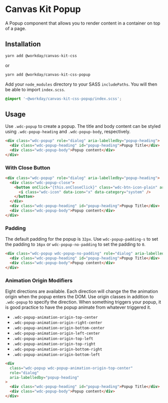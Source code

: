 # Canvas Kit Popup

A Popup component that allows you to render content in a container on top of a page.

## Installation

```sh
yarn add @workday/canvas-kit-css
```

or

```sh
yarn add @workday/canvas-kit-css-popup
```

Add your `node_modules` directory to your SASS `includePaths`. You will then be able to import
`index.scss`.

```scss
@import '~@workday/canvas-kit-css-popup/index.scss';
```

## Usage

Use `.wdc-popup` to create a popup. The title and body content can be styled using
`.wdc-popup-heading` and `.wdc-popup-body`, respectively.

```html
<div class="wdc-popup" role="dialog" aria-labelledby="popup-heading">
  <div class="wdc-popup-heading" id="popup-heading">Popup Title</div>
  <div class="wdc-popup-body">Popup content</div>
</div>
```

### With Close Button

```html
<div class="wdc-popup" role="dialog" aria-labelledby="popup-heading">
  <div class="wdc-popup-close">
    <button onClick="{this.onCloseClick}" class="wdc-btn-icon-plain" aria-label="Close">
      <i class="wdc-icon" data-icon="x" data-category="system" />
    </button>
  </div>
  <div class="wdc-popup-heading" id="popup-heading">Popup Title</div>
  <div class="wdc-popup-body">Popup content</div>
</div>
```

### Padding

The default padding for the popup is `32px`. Use `wdc-popup-padding-s` to set the padding to `16px`
or `wdc-popup-no-padding` to set the padding to `0`.

```html
<div class="wdc-popup wdc-popup-no-padding" role="dialog" aria-labelledby="popup-heading">
  <div class="wdc-popup-heading" id="popup-heading">Popup Title</div>
  <div class="wdc-popup-body">Popup content</div>
</div>
```

### Animation Origin Modifiers

Eight directions are available. Each direction will change the the animation origin when the popup
enters the DOM. Use origin classes in addition to `.wdc-popup` to specify the direction. When
something triggers your popup, it is good practice to have the popup animate from whatever triggered
it.

- `.wdc-popup-animation-origin-top-center`
- `.wdc-popup-animation-origin-right-center`
- `.wdc-popup-animation-origin-bottom-center`
- `.wdc-popup-animation-origin-left-center`
- `.wdc-popup-animation-origin-top-left`
- `.wdc-popup-animation-origin-top-right`
- `.wdc-popup-animation-origin-bottom-right`
- `.wdc-popup-animation-origin-bottom-left`

```html
<div
  class="wdc-popup wdc-popup-animation-origin-top-center"
  role="dialog"
  aria-labelledby="popup-heading"
>
  <div class="wdc-popup-heading" id="popup-heading">Popup Title</div>
  <div class="wdc-popup-body">Popup content</div>
</div>
```
